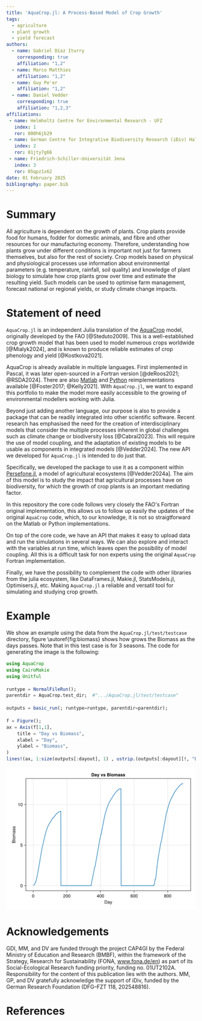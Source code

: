```yaml
---
title: 'AquaCrop.jl: A Process-Based Model of Crop Growth'
tags:
  - agriculture
  - plant growth
  - yield forecast
authors:
  - name: Gabriel Díaz Iturry
    corresponding: true
    affiliation: "1,2"
  - name: Marco Matthies
    affiliation: "1,2"
  - name: Guy Pe'er
    affiliation: "1,2"
  - name: Daniel Vedder
    corresponding: true
    affiliation: "1,2,3"
affiliations:
 - name: Helmholtz Centre for Environmental Research - UFZ
   index: 1
   ror: 000h6jb29
 - name: German Centre for Integrative Biodiversity Research (iDiv) Halle-Jena-Leipzig
   index: 2
   ror: 01jty7g66
 - name: Friedrich-Schiller-Universität Jena
   index: 3
   ror: 05qpz1x62
date: 01 February 2025
bibliography: paper.bib
---
```


<!-- see documentation here: https://joss.readthedocs.io/en/latest/paper.html -->

<!-- set up a Github Action to auto-compile to PDF: https://github.com/marketplace/actions/open-journals-pdf-generator -->

# Summary

All agriculture is dependent on the growth of plants. Crop plants provide food
for humans, fodder for domestic animals, and fibre and other resources for our
manufacturing economy. Therefore, understanding how plants grow under different
conditions is important not just for farmers themselves, but also for the rest
of society. Crop models based on physical and physiological processes use information
about environmental parameters (e.g. temperature, rainfall, soil quality) and
knowledge of plant biology to simulate how crop plants grow over time and estimate
the resulting yield. Such models can be used to optimise farm management, 
forecast national or regional yields, or study climate change impacts.

# Statement of need

`AquaCrop.jl` is an independent Julia translation of the [AquaCrop](https://github.com/KUL-RSDA/AquaCrop/)
 model, originally 
developed by the FAO [@Steduto2009]. This is a well-established crop growth model that 
has been used to model numerous crops worldwide [@Mialyk2024], and is known to produce 
reliable estimates of crop phenology and yield [@Kostkova2021].

AquaCrop is already available in multiple languages. First implemented in Pascal,
it was later open-sourced in a Fortran version [@deRoos2021; @RSDA2024]. There are
also [Matlab](https://github.com/aquacropos/aquacrop-matlab) and [Python](https://github.com/aquacropos/aquacrop) 
reimplementations available [@Foster2017; @Kelly2021]. With
`AquaCrop.jl`, we want to expand this portfolio to make the model more easily 
accessible to the growing of environmental modellers working with Julia.

Beyond just adding another language, our purpose is also to provide a package that
can be readily integrated into other scientific software. Recent research has 
emphasised the need for the creation of interdisciplinary models that consider
the multiple processes inherent in global challenges such as climate change or 
biodiversity loss [@Cabral2023]. This will require the use of model coupling, and the
adaptation of existing models to be usable as components in integrated models 
[@Vedder2024]. The new API we developed for `AquaCrop.jl` is intended to do just that.

Specifically, we developed the package to use it as a component within 
[Persefone.jl](https://persefone-model.eu), a model of agricultural ecosystems [@Vedder2024a]. The aim of this 
model is to study the impact that agricultural processes have on biodiversity, for 
which the growth of crop plants is an important mediating factor.

In this repository the core code follows very closely the FAO's Fortran original implementation, this 
allows us to follow up easily the updates of the original `AquaCrop` code, which, to our knowledge,
it is not so straigtforward on the Matlab or Python implementations.

On top of the core code, we have an API that makes it easy to upload data and
run the simulations in several ways. We can also explore and interact with the variables
at run time, which leaves open the possibility of model coupling.
All this is a difficult task for non experts using the original `AquaCrop` Fortran implementation.

Finally, we have the possibility to complement the code with other libraries from the julia
ecosystem, like DataFrames.jl, Makie.jl, StatsModels.jl, Optimisers.jl, etc. Making `AquaCrop.jl`
a reliable and versatil tool for simulating and studying crop growth.

# Example 

We show an example using the data from the `AquaCrop.jl/test/testcase` directory, figure \autoref{fig:biomass}
shows how grows the Biomass as the days passes. Note that in this test case is for 3 seasons. The code for 
generating the image is the following:


```julia
using AquaCrop
using CairoMakie
using Unitful

runtype = NormalFileRun();
parentdir = AquaCrop.test_dir;  #".../AquaCrop.jl/test/testcase"

outputs = basic_run(; runtype=runtype, parentdir=parentdir);

f = Figure();
ax = Axis(f[1,1],
    title = "Day vs Biomass",
    xlabel = "Day",
    ylabel = "Biomass",
)
lines!(ax, 1:size(outputs[:dayout], 1) , ustrip.(outputs[:dayout][!, "Biomass"]))
```


![Biomass of crop as the days passes.\label{fig:biomass}](example.png)

# Acknowledgements

GDI, MM, and DV are funded through the project CAP4GI by the Federal Ministry of 
Education and Research (BMBF), within the framework of the Strategy, Research for 
Sustainability (FONA, www.fona.de/en) as part of its Social-Ecological Research 
funding priority, funding no. 01UT2102A. Responsibility for the content of this 
publication lies with the authors. MM, GP, and DV gratefully acknowledge the support 
of iDiv, funded by the German Research Foundation (DFG–FZT 118, 202548816).

# References

